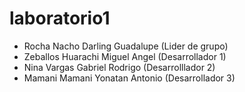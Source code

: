 # laboratorio1
- Rocha Nacho Darling Guadalupe (Lider de grupo)
- Zeballos Huarachi Miguel Angel (Desarrollador 1)
- Nina Vargas Gabriel Rodrigo (Desarrolllador 2)
- Mamani Mamani Yonatan Antonio (Desarrollador 3)



